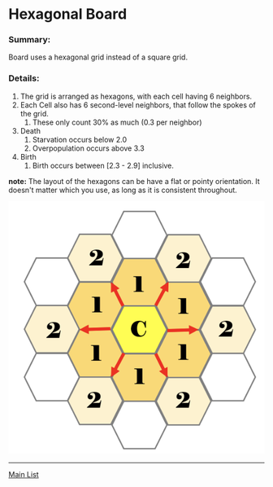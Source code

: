 # Hexagonal Board

### Summary:

Board uses a hexagonal grid instead of a square grid.


### Details:

1. The grid is arranged as hexagons, with each cell having 6 neighbors.
1. Each Cell also has 6 second-level neighbors, that follow the spokes of the grid.
    1. These only count 30% as much (0.3 per neighbor)
1. Death
    1. Starvation occurs below 2.0
    1. Overpopulation occurs above 3.3
1. Birth 
    1. Birth occurs between [2.3 - 2.9] inclusive. 

**note:** The layout of the hexagons can be have a flat or pointy orientation. It doesn't matter which you use, as long as it is consistent throughout. 

![image](images/hexagonal_board.png)

----
[Main List](./#coderetreatconstraints)
